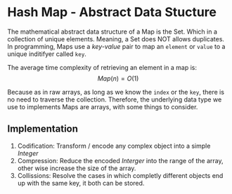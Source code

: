 # Hash Map - Abstract Data Stucture

The mathematical abstract data structure of a Map is the Set. Which in a collection of unique elements. Meaning, a Set does NOT allows duplicates. In programming, Maps use a _key-value_ pair to map an `element` or `value` to a unique inditifyer called `key`.

The average time complexity of retrieving an element in a map is:
$$ Map(n) = O(1)$$

Because as in raw arrays, as long as we know the `index` or the `key`, there is no need to traverse the collection. Therefore, the underlying data type we use to implements Maps are arrays, with some things to consider.

## Implementation

1. Codification: Transform / encode any complex object into a simple _Integer_
2. Compression: Reduce the encoded _Interger_ into the range of the array, other wise increase the size of the array.
3. Collissions: Resolve the cases in which completly different objects end up with the same key, it both can be stored.